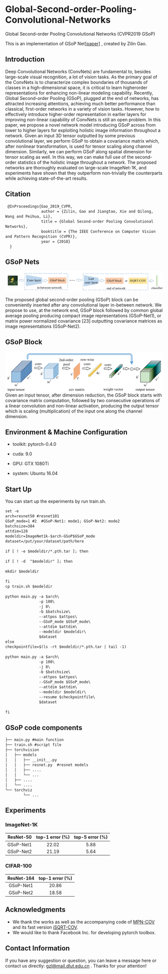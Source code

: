 # Global-Second-order-Pooling-Convolutional-Networks
Global Second-order Pooling Convolutional Networks (CVPR2019 GSoP)

This is an implementation of GSoP Net[[paper]][1] , created by Zilin Gao.

[1]: http://openaccess.thecvf.com/content_CVPR_2019/papers/Gao_Global_Second-Order_Pooling_Convolutional_Networks_CVPR_2019_paper.pdf

## Introduction

Deep Convolutional Networks (ConvNets) are fundamental to, besides large-scale visual recognition, a lot of vision tasks. As the primary goal of the ConvNets is to
characterize complex boundaries of thousands of classes in a high-dimensional space, it is critical to learn higherorder representations for enhancing non-linear modeling
capability. Recently, Global Second-order Pooling (GSoP), plugged at the end of networks, has attracted increasing attentions,
achieving much better performance than classical, first-order networks in a variety of vision tasks. However, how to effectively introduce higher-order representation in
earlier layers for improving non-linear capability of ConvNets is still an open problem. In this paper, we propose a novel network model introducing GSoP across from lower
to higher layers for exploiting holistic image information throughout a network. Given an input 3D tensor outputted by some previous convolutional layer, we perform GSoP to
obtain a covariance matrix which, after nonlinear transformation, is used for tensor scaling along channel dimension. Similarly, we can perform GSoP along spatial dimension
for tensor scaling as well. In this way, we can make full use of the second-order statistics of the holistic image throughout
a network. The proposed networks are thoroughly evaluated on large-scale ImageNet-1K, and experiments have shown that they outperform non-trivially the counterparts
while achieving state-of-the-art results.


## Citation

     @InProceedings{Gao_2019_CVPR,
                    author = {Zilin, Gao and Jiangtao, Xie and Qilong, Wang and Peihua, Li},
                    title = {Global Second-order Pooling Convolutional Networks},
                    booktitle = {The IEEE Conference on Computer Vision and Pattern Recognition (CVPR)},
                    year = {2018}
      }

## GSoP Nets

![GSoP_arch](fig/GSoP_arch.png)

The proposed global second-order pooling (GSoP) block can be conveniently inserted after any convolutional layer in-between network. We propose to use, at the network end, GSoP block followed by common global average pooling producing compact image representations (GSoP-Net1), or matrix power normalized covariance [23] outputting covariance matrices as image representations (GSoP-Net2).

## GSoP Block

![GSoP_block](fig/GSoP_block.png)
Given an input tensor, after dimension reduction, the GSoP block starts with covariance matrix computation, followed by two consecutive operations of a linear convolution and non-linear activation, producing the output tensor which is scaling (multiplication) of the input one along the channel dimension.


## Environment & Machine Configuration

- toolkit: pytorch-0.4.0

- cuda: 9.0

- GPU: GTX 1080Ti
 
- system: Ubuntu 16.04

## Start Up

You can start up the experiments by run train.sh.

```
set -e
arch=resnet50 #resnet101
GSoP_mode=1 #2  #GSoP-Net1: mode1; GSoP-Net2: mode2
batchsize=384
attdim=128
modeldir=ImageNet1k-$arch-GSoP$GSoP_mode
dataset=/put/your/dataset/path/here

if [ ! -e $modeldir/*.pth.tar ]; then

if [ ! -d  "$modeldir" ]; then
   
mkdir $modeldir

fi
cp train.sh $modeldir

python main.py -a $arch\
               -p 100\
               -j 8\
               -b $batchsize\
               --attpos $attpos\
               --GSoP_mode $GSoP_mode\
               --attdim $attdim\
               --modeldir $modeldir\
               $dataset
else
checkpointfile=$(ls -rt $modeldir/*.pth.tar | tail -1)

python main.py -a $arch\
               -p 100\
               -j 8\
               -b $batchsize\
               --attpos $attpos\
               --GSoP_mode $GSoP_mode\
               --attdim $attdim\
               --modeldir $modeldir\
               --resume $checkpointfile\
               $dataset

fi
```
## GSoP code components

```
├── main.py #main function
├── train.sh #script file
├── torchvision
│   ├── models
│   │   ├── __init__.py
│   │   ├── resnet.py  #resnet models 
│   │   ├── ....
│   │   └── ...
│   ├── ....
│   └── ....
└── torchviz
        └── ...
```

## Experiments

### ImageNet-1K

  |ResNet-50   | top-1 error (%) | top-5 error (%) |
  |:----------:|:-----------:|:-----------:|
  |GSoP-Net1   |     22.02   |    5.88     |
  |GSoP-Net2   |     21.19   |    5.64     | 
  
  
### CIFAR-100

  |ResNet-164  | top-1 error (%) |
  |:----------:|:---------------:|
  |GSoP-Net1   |        20.86    |
  |GSoP-Net2   |        18.58    |
  

## Acknowledgments

* We thank the works as well as the accompanying  code  of [MPN-COV](https://github.com/jiangtaoxie/MPN-COV) and its fast version [iSQRT-COV](https://github.com/jiangtaoxie/fast-MPN-COV). 
* We would like to thank Facebook Inc. for developing pytorch toolbox.

## Contact Information

If you have any suggestion or question, you can leave a message here or contact us directly: gzl@mail.dlut.edu.cn . Thanks for your attention!
